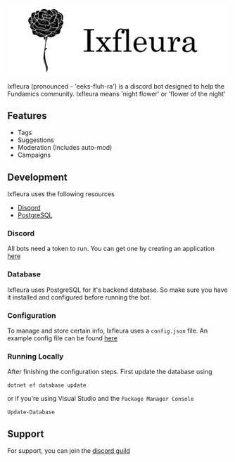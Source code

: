 
![Logo](Assets/Ixfleura-03.jpg)


Ixfleura (pronounced - 'eeks-fluh-ra') is a discord bot designed to help the Fundamics community. Ixfleura means 'night flower' or 'flower of the night'


## Features

- Tags
- Suggestions
- Moderation (Includes auto-mod)
- Campaigns

## Development

Ixfleura uses the following resources
- [Disqord](https://github.com/Quahu/Disqord)
- [PostgreSQL](https://www.postgresql.org/)

### Discord
All bots need a token to run. You can get one by creating an application [here](https://discord.com/developers/applications)

### Database
Ixfleura uses PostgreSQL for it's backend database. So make sure you have it installed and configured before running the bot.

### Configuration
To manage and store certain info, Ixfleura uses a `config.json` file. An example config file can be found [here](https://github.com/Fundamics/Ixfleura/blob/master/Ixfleura/config.example.json)

### Running Locally
After finishing the configuration steps. First update the database using
```
dotnet ef database update
```
or if you're using Visual Studio and the `Package Manager Console`
```
Update-Database
```


## Support

For support, you can join the [discord guild](https://discord.gg/uXhtH9ZbxN)

  

